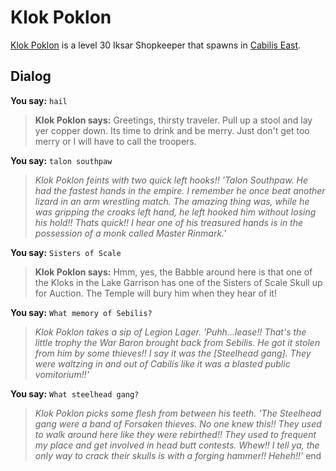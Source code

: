 # Klok Poklon



[Klok Poklon](/npc/106055) is a level 30 Iksar Shopkeeper that spawns in [Cabilis East](/zone/106).



## Dialog

**You say:** `hail`



>**Klok Poklon says:** Greetings, thirsty traveler. Pull up a stool and lay yer copper down. Its time to drink and be merry. Just don't get too merry or I will have to call the troopers.

**You say:** `talon southpaw`



>*Klok Poklon feints with two quick left hooks!! 'Talon Southpaw. He had the fastest hands in the empire. I remember he once beat another lizard in an arm wrestling match. The amazing thing was, while he was gripping the croaks left hand, he left hooked him without losing his hold!! Thats quick!! I hear one of his treasured hands is in the possession of a monk called Master Rinmark.'*

**You say:** `Sisters of Scale`



>**Klok Poklon says:** Hmm, yes, the Babble around here is that one of the Kloks in the Lake Garrison has one of the Sisters of Scale Skull up for Auction. The Temple will bury him when they hear of it!

**You say:** `What memory of Sebilis?`



>*Klok Poklon takes a sip of Legion Lager. 'Puhh...lease!! That's the little trophy the War Baron brought back from Sebilis. He got it stolen from him by some thieves!! I say it was the [Steelhead gang]. They were waltzing in and out of Cabilis like it was a blasted public vomitorium!!'*

**You say:** `What steelhead gang?`



>*Klok Poklon picks some flesh from between his teeth. 'The Steelhead gang were a band of Forsaken thieves. No one knew this!! They used to walk around here like they were rebirthed!! They used to frequent my place and get involved in head butt contests. Whew!! I tell ya, the only way to crack their skulls is with a forging hammer!! Heheh!!'*
end






